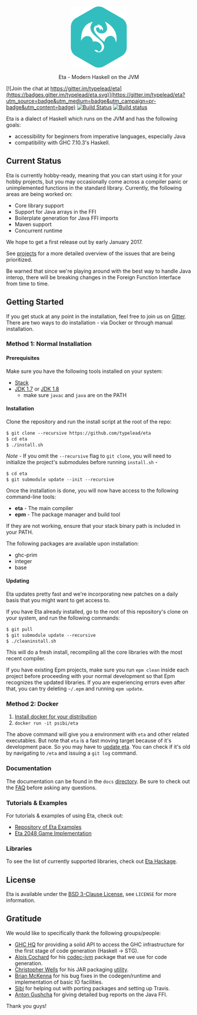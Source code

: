 <p align="center">
  <img src="./eta_logo.png" alt="Eta logo" width="30%" />
</p>

<p align="center">
  Eta - Modern Haskell on the JVM
</p>

[![Join the chat at https://gitter.im/typelead/eta](https://badges.gitter.im/typelead/eta.svg)](https://gitter.im/typelead/eta?utm_source=badge&utm_medium=badge&utm_campaign=pr-badge&utm_content=badge)
[![Build Status](https://travis-ci.org/typelead/eta.svg?branch=master)](https://travis-ci.org/typelead/eta)
[![Build status](https://ci.appveyor.com/api/projects/status/walb8x0befptf86j?svg=true)](https://ci.appveyor.com/project/typelead/eta)

Eta is a dialect of Haskell which runs on the JVM and has the following goals:
- accessibility for beginners from imperative languages, especially Java
- compatibility with GHC 7.10.3's Haskell.

## Current Status

Eta is currently hobby-ready, meaning that you can start using it for your hobby 
projects, but you may occasionally come across a compiler panic or unimplemented 
functions in the standard library. Currently, the following areas are being worked
on:

- Core library support
- Support for Java arrays in the FFI
- Boilerplate generation for Java FFI imports
- Maven support
- Concurrent runtime

We hope to get a first release out by early January 2017.

See [projects](https://github.com/typelead/eta/projects) for a more detailed 
overview of the issues that are being prioritized.

Be warned that since we're playing around with the best way to handle Java interop,
there will be breaking changes in the Foreign Function Interface from time to time.

## Getting Started

If you get stuck at any point in the installation, feel free to join
us on [Gitter](https://gitter.im/typelead/eta). There are two ways to do
installation - via Docker or through manual installation.

### Method 1: Normal Installation

#### Prerequisites

Make sure you have the following tools installed on your system:
- [Stack](https://docs.haskellstack.org/en/stable/README/)
- [JDK 1.7](http://www.oracle.com/technetwork/java/javase/downloads/jdk7-downloads-1880260.html) or [JDK 1.8](http://www.oracle.com/technetwork/java/javase/downloads/jdk8-downloads-2133151.html)
  - make sure `javac` and `java` are on the PATH

#### Installation

Clone the repository and run the install script at the root of the repo:
```
$ git clone --recursive https://github.com/typelead/eta
$ cd eta
$ ./install.sh
```

*Note* - If you omit the `--recursive` flag to `git clone`, you will need to
initialize the project's submodules before running `install.sh` -

```
$ cd eta
$ git submodule update --init --recursive
```

Once the installation is done, you will now have access to the following command-line tools:
- **eta** - The main compiler
- **epm** - The package manager and build tool

If they are not working, ensure that your stack binary path is included in your PATH.

The following packages are available upon installation:
- ghc-prim
- integer
- base

#### Updating

Eta updates pretty fast and we're incorporating new patches on a daily basis that you might want to get access to.

If you have Eta already installed, go to the root of this repository's clone on your system, and run the following commands:
```
$ git pull
$ git submodule update --recursive
$ ./cleaninstall.sh

```
This will do a fresh install, recompiling all the core libraries with the most recent compiler.

If you have existing Epm projects, make sure you run ```epm clean``` inside each project before proceeding with your normal development so that Epm recognizes the updated libraries. If you are experiencing errors even after that, you can try deleting `~/.epm` and running `epm update`.

### Method 2: Docker

1. [Install docker for your distribution](https://docs.docker.com/engine/installation/)
2. `docker run -it psibi/eta`

The above command will give you a environment with `eta` and other
related executables. But note that `eta` is a fast moving target
because of it's development pace. So you may have
to [update eta](https://github.com/typelead/eta#updating). You
can check if it's old by navigating to `/eta` and issuing a `git
log` command.

### Documentation

The documentation can be found in the `docs` [directory](./docs/README.md). Be sure to check out the [FAQ](./docs/FAQ.md) before asking any questions.

### Tutorials & Examples

For tutorials & examples of using Eta, check out:

- [Repository of Eta Examples](https://github.com/typelead/eta-examples)
- [Eta 2048 Game Implementation](https://github.com/rahulmutt/eta-2048)

### Libraries

To see the list of currently supported libraries, check out [Eta Hackage](https://github.com/typelead/eta-hackage).

## License

Eta is available under the [BSD 3-Clause License](https://opensource.org/licenses/BSD-3-Clause), see `LICENSE` for more information.

## Gratitude

We would like to specifically thank the following groups/people:
- [GHC HQ](https://ghc.haskell.org/trac/ghc/wiki/TeamGHC) for providing a solid API to access the GHC infrastructure for the first stage of code generation (Haskell -> STG).
- [Alois Cochard](https://github.com/aloiscochard) for his [codec-jvm](https://github.com/aloiscochard/codec-jvm) package that we use for code generation.
- [Christopher Wells](https://github.com/ExcaliburZero) for his JAR packaging [utility](https://github.com/ExcaliburZero/zip-jar-haskell).
- [Brian McKenna](https://github.com/puffnfresh) for his bug fixes in the codegen/runtime and implementation of basic IO facilities.
- [Sibi](https://github.com/psibi) for helping out with porting packages and setting up Travis.
- [Anton Gushcha](https://github.com/NCrashed) for giving detailed bug reports on the Java FFI.

Thank you guys!
